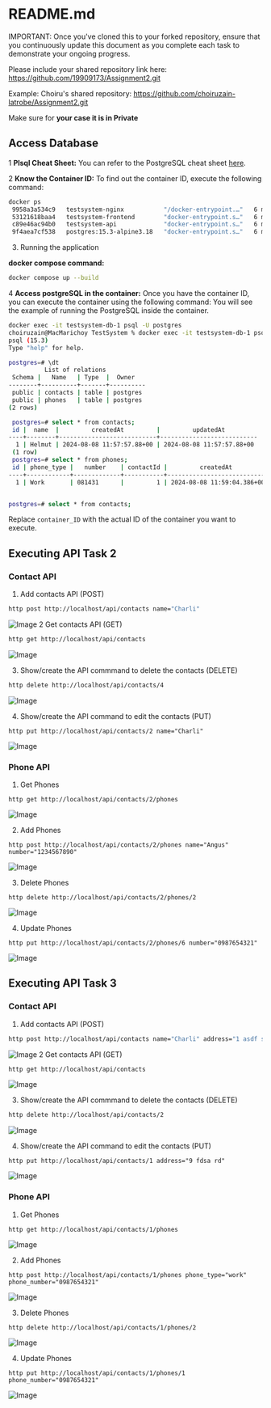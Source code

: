 # README.md

IMPORTANT: Once you've cloned this to your forked repository, ensure that you continuously update this document as you complete each task to demonstrate your ongoing progress.

Please include your shared repository link here: https://github.com/19909173/Assignment2.git

Example:
Choiru's shared repository: https://github.com/choiruzain-latrobe/Assignment2.git


Make sure for **your case it is in Private**
## Access Database
1 **Plsql Cheat Sheet:**
You can refer to the PostgreSQL cheat sheet [here](https://www.postgresqltutorial.com/postgresql-cheat-sheet/).

2 **Know the Container ID:**
To find out the container ID, execute the following command:
   ```bash
   docker ps
    9958a3a534c9   testsystem-nginx           "/docker-entrypoint.…"   6 minutes ago   Up 6 minutes   0.0.0.0:80->80/tcp   testsystem-nginx-1
    53121618baa4   testsystem-frontend        "docker-entrypoint.s…"   6 minutes ago   Up 6 minutes   3000/tcp             testsystem-frontend-1
    c89e46ac94b0   testsystem-api             "docker-entrypoint.s…"   6 minutes ago   Up 6 minutes   5000/tcp             testsystem-api-1
    9f4aea7cf538   postgres:15.3-alpine3.18   "docker-entrypoint.s…"   6 minutes ago   Up 6 minutes   5432/tcp             testsystem-db-1
   ```
3. Running the application

**docker compose command:**
   ```bash
   docker compose up --build
   ```

4 **Access postgreSQL in the container:**
Once you have the container ID, you can execute the container using the following command:
You will see the example of running the PostgreSQL inside the container.
   ```bash
   docker exec -it testsystem-db-1 psql -U postgres
   choiruzain@MacMarichoy TestSystem % docker exec -it testsystem-db-1 psql -U postgres                                       
   psql (15.3)
   Type "help" for help.
   
   postgres=# \dt
             List of relations
    Schema |   Name   | Type  |  Owner   
   --------+----------+-------+----------
    public | contacts | table | postgres
    public | phones   | table | postgres
   (2 rows)
  
    postgres=# select * from contacts;
    id |  name  |         createdAt         |         updatedAt         
   ----+--------+---------------------------+---------------------------
     1 | Helmut | 2024-08-08 11:57:57.88+00 | 2024-08-08 11:57:57.88+00
    (1 row)
    postgres=# select * from phones;
    id | phone_type |   number    | contactId |         createdAt          |         updatedAt          
   ----+------------+-------------+-----------+----------------------------+----------------------------
     1 | Work       | 081431      |         1 | 2024-08-08 11:59:04.386+00 | 2024-08-08 11:59:04.386+00


postgres=# select * from contacts;
   ```
Replace `container_ID` with the actual ID of the container you want to execute.

## Executing API Task 2

### Contact API


1. Add contacts API  (POST)
```bash
http post http://localhost/api/contacts name="Charli"
```
![Image](images/contactspost.png)
2 Get contacts API  (GET)

```bash
http get http://localhost/api/contacts
```

![Image](images/contactsget.png)

3. Show/create the API commmand to delete the contacts (DELETE)

```bash
http delete http://localhost/api/contacts/4
```
![Image](images/contactsdelete.png)

4. Show/create the API command to edit the contacts (PUT)
```
http put http://localhost/api/contacts/2 name="Charli"
```
![Image](images/contactsput.png)

### Phone API
1. Get Phones 
```
http get http://localhost/api/contacts/2/phones
```
![Image](images/phoneget.png)

2. Add Phones 
```
http post http://localhost/api/contacts/2/phones name="Angus" number="1234567890"
```
![Image](images/phonepost.png)

3. Delete Phones 
```
http delete http://localhost/api/contacts/2/phones/2
```
![Image](images/phonedelete.png)

4. Update Phones 
```
http put http://localhost/api/contacts/2/phones/6 number="0987654321"
```
![Image](images/phoneput.png)


## Executing API Task 3

### Contact API


1. Add contacts API  (POST)
```bash
http post http://localhost/api/contacts name="Charli" address="1 asdf st"
```
![Image](images/contactspost3.png)
2 Get contacts API  (GET)

```bash
http get http://localhost/api/contacts
```

![Image](images/contactsget3.png)

3. Show/create the API commmand to delete the contacts (DELETE)

```bash
http delete http://localhost/api/contacts/2
```
![Image](images/contactsdelete3.png)

4. Show/create the API command to edit the contacts (PUT)
```
http put http://localhost/api/contacts/1 address="9 fdsa rd"
```
![Image](images/contactsput3.png)

### Phone API
1. Get Phones 
```
http get http://localhost/api/contacts/1/phones
```
![Image](images/phoneget3.png)

2. Add Phones 
```
http post http://localhost/api/contacts/1/phones phone_type="work" phone_number="0987654321"
```
![Image](images/phonepost3.png)

3. Delete Phones 
```
http delete http://localhost/api/contacts/1/phones/2
```
![Image](images/phonedelete3.png)

4. Update Phones 
```
http put http://localhost/api/contacts/1/phones/1 phone_number="0987654321"
```
![Image](images/phoneput3.png)